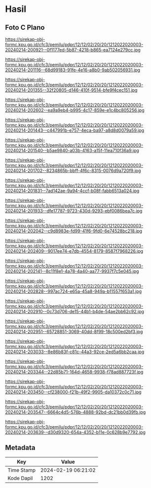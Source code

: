 # Hasil

## Foto C Plano

https://sirekap-obj-formc.kpu.go.id/cfc3/pemilu/pdpr/12/12/02/20/20/1212022020003-20240214-200921--0f1177ed-5b87-4218-b865-ea7124e279cc.jpg

https://sirekap-obj-formc.kpu.go.id/cfc3/pemilu/pdpr/12/12/02/20/20/1212022020003-20240214-201116--68d99183-91fe-4e16-a8b0-9ab502056931.jpg

https://sirekap-obj-formc.kpu.go.id/cfc3/pemilu/pdpr/12/12/02/20/20/1212022020003-20240214-201355--32f20805-d146-410f-9514-bfe9f4cec151.jpg

https://sirekap-obj-formc.kpu.go.id/cfc3/pemilu/pdpr/12/12/02/20/20/1212022020003-20240214-202602--ea9a9eb4-b995-4c17-859e-e1c4bc805256.jpg

https://sirekap-obj-formc.kpu.go.id/cfc3/pemilu/pdpr/12/12/02/20/20/1212022020003-20240214-201443--c447991b-e757-4eca-ba97-a8d8d0079a59.jpg

https://sirekap-obj-formc.kpu.go.id/cfc3/pemilu/pdpr/12/12/02/20/20/1212022020003-20240214-201540--b5ae9840-a03b-4163-a15f-11ea710f36a9.jpg

https://sirekap-obj-formc.kpu.go.id/cfc3/pemilu/pdpr/12/12/02/20/20/1212022020003-20240214-201702--8234865b-bbff-4f6c-8315-0076d9a720f9.jpg

https://sirekap-obj-formc.kpu.go.id/cfc3/pemilu/pdpr/12/12/02/20/20/1212022020003-20240214-201831--7ad142ae-9a94-4ccf-b08f-fabb6513a024.jpg

https://sirekap-obj-formc.kpu.go.id/cfc3/pemilu/pdpr/12/12/02/20/20/1212022020003-20240214-201933--dfe17787-9723-430d-9293-ebf0086bea7c.jpg

https://sirekap-obj-formc.kpu.go.id/cfc3/pemilu/pdpr/12/12/02/20/20/1212022020003-20240214-202042--c9d8983e-fd99-41f6-9fd0-6e74528bc218.jpg

https://sirekap-obj-formc.kpu.go.id/cfc3/pemilu/pdpr/12/12/02/20/20/1212022020003-20240214-202409--9017ee74-e7db-4554-8179-8587f7968226.jpg

https://sirekap-obj-formc.kpu.go.id/cfc3/pemilu/pdpr/12/12/02/20/20/1212022020003-20240214-202141--8c11f8e1-4a78-4a40-aa77-9937f7c5e045.jpg

https://sirekap-obj-formc.kpu.go.id/cfc3/pemilu/pdpr/12/12/02/20/20/1212022020003-20240214-202828--997ac724-e65a-45a8-949a-b11557f653a1.jpg

https://sirekap-obj-formc.kpu.go.id/cfc3/pemilu/pdpr/12/12/02/20/20/1212022020003-20240214-202910--0c73d706-de15-44b1-b4de-54ae2bb62c92.jpg

https://sirekap-obj-formc.kpu.go.id/cfc3/pemilu/pdpr/12/12/02/20/20/1212022020003-20240214-202951--65728851-3069-40dd-8f99-18c500ed2bf3.jpg

https://sirekap-obj-formc.kpu.go.id/cfc3/pemilu/pdpr/12/12/02/20/20/1212022020003-20240214-203033--8e86b83f-c81c-44a3-92ce-2ed5a6bb2caa.jpg

https://sirekap-obj-formc.kpu.go.id/cfc3/pemilu/pdpr/12/12/02/20/20/1212022020003-20240214-203344--22d85b71-164d-4658-9938-f78ad887723f.jpg

https://sirekap-obj-formc.kpu.go.id/cfc3/pemilu/pdpr/12/12/02/20/20/1212022020003-20240214-203450--cf238000-f21b-49f2-9905-da10372c0c71.jpg

https://sirekap-obj-formc.kpu.go.id/cfc3/pemilu/pdpr/12/12/02/20/20/1212022020003-20240214-203547--6664c4d5-576b-4888-92bd-dc21bb0d39fb.jpg

https://sirekap-obj-formc.kpu.go.id/cfc3/pemilu/pdpr/12/12/02/20/20/1212022020003-20240214-203639--d30d9320-654a-4352-b11e-0c628b9e7792.jpg


## Metadata

| Key        | Value               |
| ---------- | ------------------- |
| Time Stamp | 2024-02-19 06:21:02 |
| Kode Dapil | 1202                |



